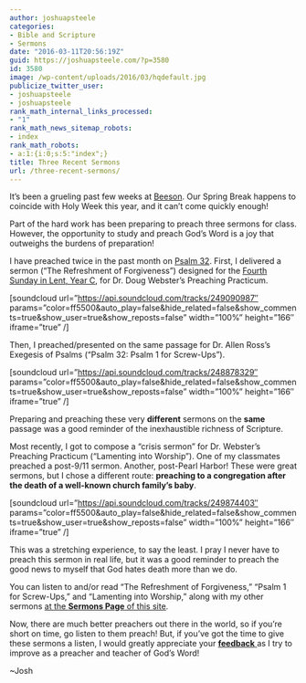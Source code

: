 ```yaml
---
author: joshuapsteele
categories:
- Bible and Scripture
- Sermons
date: "2016-03-11T20:56:19Z"
guid: https://joshuapsteele.com/?p=3580
id: 3580
image: /wp-content/uploads/2016/03/hqdefault.jpg
publicize_twitter_user:
- joshuapsteele
- joshuapsteele
rank_math_internal_links_processed:
- "1"
rank_math_news_sitemap_robots:
- index
rank_math_robots:
- a:1:{i:0;s:5:"index";}
title: Three Recent Sermons
url: /three-recent-sermons/
---
```


It’s been a grueling past few weeks at [Beeson](http://www.beesondivinity.com/). Our Spring Break happens to coincide with Holy Week this year, and it can’t come quickly enough!

Part of the hard work has been preparing to preach three sermons for class. However, the opportunity to study and preach God’s Word is a joy that outweighs the burdens of preparation!

I have preached twice in the past month on [Psalm 32](https://www.biblegateway.com/passage/?search=Psalm%2032). First, I delivered a sermon (“The Refreshment of Forgiveness”) designed for the [Fourth Sunday in Lent, Year C](http://www.lectionarypage.net/YearC_RCL/Lent/CLent4_RCL.html), for Dr. Doug Webster’s Preaching Practicum.

\[soundcloud url=”https://api.soundcloud.com/tracks/249090987″ params=”color=ff5500&amp;auto\_play=false&amp;hide\_related=false&amp;show\_comments=true&amp;show\_user=true&amp;show\_reposts=false” width=”100%” height=”166″ iframe=”true” /\]

Then, I preached/presented on the same passage for Dr. Allen Ross’s Exegesis of Psalms (“Psalm 32: Psalm 1 for Screw-Ups”).

\[soundcloud url=”https://api.soundcloud.com/tracks/248878329″ params=”color=ff5500&amp;auto\_play=false&amp;hide\_related=false&amp;show\_comments=true&amp;show\_user=true&amp;show\_reposts=false” width=”100%” height=”166″ iframe=”true” /\]

Preparing and preaching these very **different** sermons on the **same** passage was a good reminder of the inexhaustible richness of Scripture.

Most recently, I got to compose a “crisis sermon” for Dr. Webster’s Preaching Practicum (“Lamenting into Worship”). One of my classmates preached a post-9/11 sermon. Another, post-Pearl Harbor! These were great sermons, but I chose a different route: **preaching to a congregation after the death of a well-known church family’s baby**.

\[soundcloud url=”https://api.soundcloud.com/tracks/249874403″ params=”color=ff5500&amp;auto\_play=false&amp;hide\_related=false&amp;show\_comments=true&amp;show\_user=true&amp;show\_reposts=false” width=”100%” height=”166″ iframe=”true” /\]

This was a stretching experience, to say the least. I pray I never have to preach this sermon in real life, but it was a good reminder to preach the good news to myself that God hates death more than we do.

You can listen to and/or read “The Refreshment of Forgiveness,” “Psalm 1 for Screw-Ups,” and “Lamenting into Worship,” along with my other sermons [at the **Sermons Page** of this site](https://joshuapsteele.com/sermons/).

Now, there are much better preachers out there in the world, so if you’re short on time, go listen to them preach! But, if you’ve got the time to give these sermons a listen, I would greatly appreciate your [**feedback** ](https://joshuapsteele.com/contact/)as I try to improve as a preacher and teacher of God’s Word!

~Josh